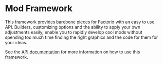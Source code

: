 # Mod Framework

This framework provides barebone pieces for Factorio with an easy to use API. Builders, customizing options and the
ability to apply your own adjustments easily, enable you to rapidly develop cool mods without spending too much time
finding the right graphics and the code for them for your ideas.

See the [API documentation](https://simonbrodtmann.github.io/mod-framework/) for more information on how to use this framework.